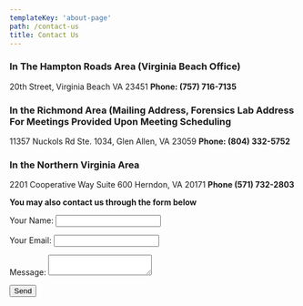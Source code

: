 ```yaml
---
templateKey: 'about-page'
path: /contact-us
title: Contact Us
---
```

### In The Hampton Roads Area (Virginia Beach Office)
20th Street, Virginia Beach VA 23451 
**Phone: (757) 716-7135**

### In the Richmond Area (Mailing Address, Forensics Lab Address For Meetings Provided Upon Meeting Scheduling
11357 Nuckols Rd  Ste. 1034, Glen Allen, VA 23059
**Phone: (804) 332-5752**

### In the Northern Virginia Area
2201 Cooperative Way 
Suite 600 
Herndon, VA 20171
**Phone (571) 732-2803**


**You may also contact us through the form below**

<form name="contact" method="POST" data-netlify="true">
  <p>
    <label>Your Name: <input type="text" name="name" /></label>   
  </p>
  <p>
    <label>Your Email: <input type="email" name="email" /></label>
  </p>
  <p>
    <label>Message: <textarea name="message"></textarea></label>
  </p>
  <p>
    <button type="submit">Send</button>
  </p>
</form>